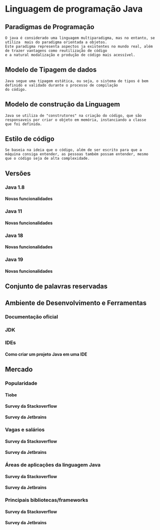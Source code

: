 # Linguagem de programação Java
  ## Paradigmas de Programação
    O java é considerado uma linguagem multiparadigma, mas no entanto, se utiliza  mais do paradigma orientada a objetos. 
    Este paradigma representa aspectos ja existentes no mundo real, além de trazer vantagens como reutilização de código 
    e a natural modalização e produção de código mais acessível.
  ## Modelo de Tipagem de dados
    Java segue uma tipagem estática, ou seja, o sistema de tipos é bem definido e validado durante o processo de compilação 
    do código.
  ## Modelo de construção da Linguagem  
    Java se utiliza de "construtores" na criação do código, que são responsaveis por criar o objeto em memória, instanciando a classe
    que foi definida.
  ## Estilo de código
    Se baseia na ideia que o código, além de ser escrito para que a máquina consiga entender, as pessoas também possam entender, mesmo 
    que o código seja de alta complexidade.
  ## Versões
 
 ### Java 1.8
 #### Novas funcionalidades 
 ### Java 11
 #### Novas funcionalidades
 ### Java 18
 #### Novas funcionalidades
 ### Java 19 
 #### Novas funcionalidades
  ## Conjunto de palavras reservadas
  ## Ambiente de Desenvolvimento e Ferramentas
  ### Documentação oficial
  ### JDK
  ### IDEs
 #### Como criar um projeto Java em uma IDE
  ## Mercado
   ### Popularidade 
 #### Tiobe
 #### Survey da Stackoverflow 
 #### Survey da Jetbrains 
  ### Vagas e salários 
  #### Survey da Stackoverflow 
  #### Survey da Jetbrains  
  ### Áreas de aplicações da linguagem Java 
   #### Survey da Stackoverflow 
 #### Survey da Jetbrains  
  ### Principais bibliotecas/frameworks 
 #### Survey da Stackoverflow 
 #### Survey da Jetbrains  
